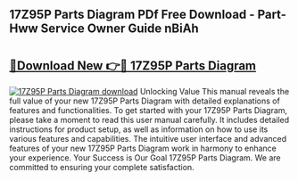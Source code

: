 ## 17Z95P Parts Diagram PDf Free Download - Part-Hww Service Owner Guide nBiAh

# <h2><a href="http://dfh5xxa.blite.top/?on=17Z95P+Parts+Diagram">🔗Download New 👉🔴 17Z95P Parts Diagram</a></h2>

[![17Z95P Parts Diagram download](https://i.imgur.com/lujVjoI.png)](http://dfh5xxa.blite.top/?on=17Z95P+Parts+Diagram)
Unlocking Value This manual reveals the full value of your new 17Z95P Parts Diagram with detailed explanations of features and functionalities. To get started with your 17Z95P Parts Diagram, please take a moment to read this user manual carefully. It includes detailed instructions for product setup, as well as information on how to use its various features and capabilities. The intuitive user interface and advanced features of your new 17Z95P Parts Diagram work in harmony to enhance your experience. Your Success is Our Goal 17Z95P Parts Diagram. We are committed to ensuring your complete satisfaction.
